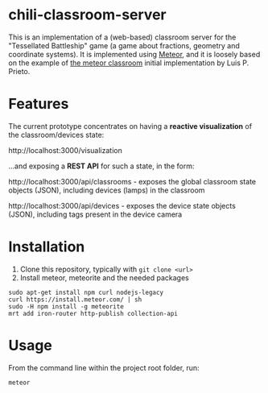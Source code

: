 # chili-classroom-server

This is an implementation of a (web-based) classroom server for the "Tessellated Battleship" game (a game about fractions, geometry and coordinate systems). It is implemented using [Meteor](https://www.meteor.com/), and it is loosely based on the example of [the meteor classroom](https://github.com/lprisan/meteor-classroom) initial implementation by Luis P. Prieto.

# Features
The current prototype concentrates on having a **reactive visualization** of the classroom/devices state:

http://localhost:3000/visualization

...and exposing a **REST API** for such a state, in the form:

http://localhost:3000/api/classrooms - exposes the global classroom state objects (JSON), including devices (lamps) in the classroom

http://localhost:3000/api/devices - exposes the device state objects (JSON), including tags present in the device camera

# Installation

1. Clone this repository, typically with `git clone <url>`
2. Install meteor, meteorite and the needed packages
```
sudo apt-get install npm curl nodejs-legacy
curl https://install.meteor.com/ | sh
sudo -H npm install -g meteorite
mrt add iron-router http-publish collection-api
```


# Usage
From the command line within the project root folder, run:

```
meteor
```
